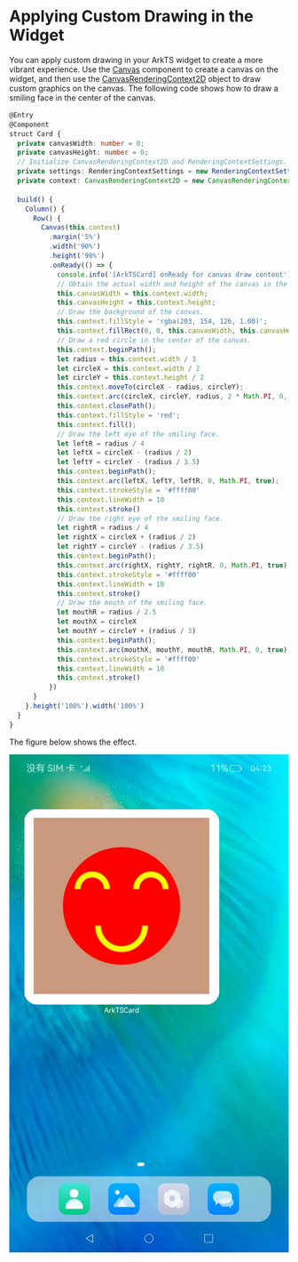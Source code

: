 # Applying Custom Drawing in the Widget


  You can apply custom drawing in your ArkTS widget to create a more vibrant experience. Use the [Canvas](../reference/arkui-ts/ts-components-canvas-canvas.md) component to create a canvas on the widget, and then use the [CanvasRenderingContext2D](../reference/arkui-ts/ts-canvasrenderingcontext2d.md) object to draw custom graphics on the canvas. The following code shows how to draw a smiling face in the center of the canvas.

```typescript
@Entry
@Component
struct Card {
  private canvasWidth: number = 0;
  private canvasHeight: number = 0;
  // Initialize CanvasRenderingContext2D and RenderingContextSettings.
  private settings: RenderingContextSettings = new RenderingContextSettings(true);
  private context: CanvasRenderingContext2D = new CanvasRenderingContext2D(this.settings);

  build() {
    Column() {
      Row() {
        Canvas(this.context)
          .margin('5%')
          .width('90%')
          .height('90%')
          .onReady(() => {
            console.info('[ArkTSCard] onReady for canvas draw content');
            // Obtain the actual width and height of the canvas in the onReady callback.
            this.canvasWidth = this.context.width;
            this.canvasHeight = this.context.height;
            // Draw the background of the canvas.
            this.context.fillStyle = 'rgba(203, 154, 126, 1.00)';
            this.context.fillRect(0, 0, this.canvasWidth, this.canvasHeight);
            // Draw a red circle in the center of the canvas.
            this.context.beginPath();
            let radius = this.context.width / 3
            let circleX = this.context.width / 2
            let circleY = this.context.height / 2
            this.context.moveTo(circleX - radius, circleY);
            this.context.arc(circleX, circleY, radius, 2 * Math.PI, 0, true);
            this.context.closePath();
            this.context.fillStyle = 'red';
            this.context.fill();
            // Draw the left eye of the smiling face.
            let leftR = radius / 4
            let leftX = circleX - (radius / 2)
            let leftY = circleY - (radius / 3.5)
            this.context.beginPath();
            this.context.arc(leftX, leftY, leftR, 0, Math.PI, true);
            this.context.strokeStyle = '#ffff00'
            this.context.lineWidth = 10
            this.context.stroke()
            // Draw the right eye of the smiling face.
            let rightR = radius / 4
            let rightX = circleX + (radius / 2)
            let rightY = circleY - (radius / 3.5)
            this.context.beginPath();
            this.context.arc(rightX, rightY, rightR, 0, Math.PI, true);
            this.context.strokeStyle = '#ffff00'
            this.context.lineWidth = 10
            this.context.stroke()
            // Draw the mouth of the smiling face.
            let mouthR = radius / 2.5
            let mouthX = circleX
            let mouthY = circleY + (radius / 3)
            this.context.beginPath();
            this.context.arc(mouthX, mouthY, mouthR, Math.PI, 0, true);
            this.context.strokeStyle = '#ffff00'
            this.context.lineWidth = 10
            this.context.stroke()
          })
      }
    }.height('100%').width('100%')
  }
}
```


The figure below shows the effect.


![WidgetCanvasDemo](figures/WidgetCanvasDemo.jpeg)
